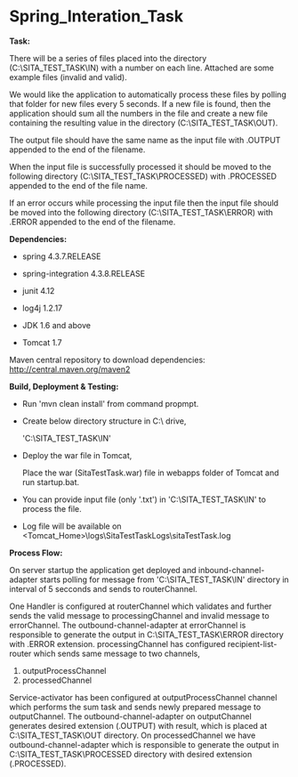 # Spring_Interation_Task

**Task:**

There will be a series of files placed into the directory (C:\SITA_TEST_TASK\IN) with a number on each line.  Attached are some example files (invalid and valid).  

We would like the application to automatically process these files by polling that folder for new files every 5 seconds. If a new file is found, then the application should sum all the numbers in the file and create a new file containing the resulting value in the directory (C:\SITA_TEST_TASK\OUT). 

The output file should have the same name as the input file with .OUTPUT appended to the end of the filename. 

When the input file is successfully processed it should be moved to the following directory (C:\SITA_TEST_TASK\PROCESSED) with .PROCESSED appended to the end of the file name. 

If an error occurs while processing the input file then the input file should be moved into the following directory (C:\SITA_TEST_TASK\ERROR) with .ERROR appended to the end of the filename.



**Dependencies:**

- spring 4.3.7.RELEASE

- spring-integration 4.3.8.RELEASE

- junit 4.12

- log4j 1.2.17

- JDK 1.6 and above

- Tomcat 1.7


Maven central repository to download dependencies:  http://central.maven.org/maven2



**Build, Deployment & Testing:**

- Run 'mvn clean install' from command propmpt.

- Create below directory structure in C:\ drive,

    'C:\SITA_TEST_TASK\IN'
  
- Deploy the war file in Tomcat,

     Place the war (SitaTestTask.war) file in webapps folder of Tomcat and run startup.bat.
  
- You can provide input file (only '.txt') in 'C:\SITA_TEST_TASK\IN' to process the file.

- Log file will be available on <Tomcat_Home>\logs\SitaTestTaskLogs\sitaTestTask.log



**Process Flow:**

On server startup the application get deployed and inbound-channel-adapter starts polling for message from 'C:\SITA_TEST_TASK\IN' directory in interval of 5 secconds and sends to routerChannel.

One Handler is configured at routerChannel which validates and further sends the valid message to processingChannel and invalid message to errorChannel. The outbound-channel-adapter at errorChannel is responsible to generate the output in C:\SITA_TEST_TASK\ERROR directory with .ERROR extension. processingChannel has configured recipient-list-router which sends same message to two channels,

1.	outputProcessChannel
2.	processedChannel

Service-activator has been configured at outputProcessChannel channel which performs the sum task and sends newly prepared message to outputChannel. The outbound-channel-adapter on outputChannel generates desired extension (.OUTPUT) with result, which is placed at C:\SITA_TEST_TASK\OUT directory. On processedChannel we have outbound-channel-adapter which is responsible to generate the output in C:\SITA_TEST_TASK\PROCESSED directory with desired extension (.PROCESSED).
